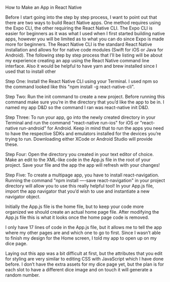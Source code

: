 How to Make an App in React Native

Before I start going into the step by step process, I want to point out that there are two ways to build React Native apps.  One method requires using the Expo CLI, the other requiring the React Native CLI.  The Expo CLI is easier for beginners as it was what I used when I first started building native apps, however you will be limited as to what you can do since Expo is made more for beginners.  The React Native CLI is the standard React Native installation and allows for for native code modules (Swift for iOS or Java for Android).  The following step by step process that I’ll be listing will be about my experience creating an app using the React Native command line interface.  Also it would be helpful to have yarn and brew installed since I used that to install other

Step One: Install the React Native CLI using your Terminal.  I used npm so the command looked like this "npm install -g react-native-cli".

Step Two: Run the init command to create a new project.  Before running this command make sure you’re in the directory that you’d like the app to be in.  I named my app D&D so the command I ran was react-native init D&D.

Step Three: To run your app, go into the newly created directory in your Terminal and run the command "react-native run-ios" for iOS or "react-native run-android" for Android.  Keep in mind that to run the apps you need to have the respective SDKs and emulators installed for the devices you’re trying to run.  Downloading either XCode or Android Studio will provide these.

Step Four: Open the directory you created in your text editor of choice.  Make an edit to the XML-like code in the App.js file in the root of your project.  Save your file and the app the app will refresh with your changes!

Step Five: To create a multipage app, you have to install react-navigation.  Running the command "npm install —-save react-navigation" in your project directory will allow you to use this really helpful tool!  In your App.js file, import the app navigator that you’d wish to use and instantiate a new navigator object.

Initially the App.js file is the home file, but to keep your code more organized we should create an actual home page file.  After modifying the App.js file this is what it looks once the home page code is removed.

I only have 17 lines of code in the App.js file, but it allows me to tell the app where my other pages are and which one to go to first.  Since I wasn’t able to finish my design for the Home screen, I told my app to open up on my dice page.

Laying out this app was a bit difficult at first, but the attributes that you edit for styling are very similar to editing CSS with JavaScript which I have done before.  I don’t have the extra assets for my dice page yet, but the plan is for each slot to have a different dice image and on touch it will generate a random number.

